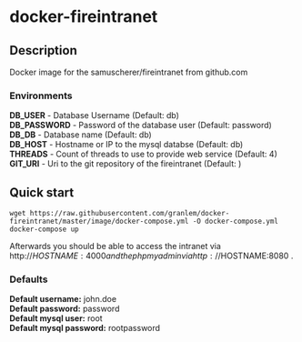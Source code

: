 # docker-fireintranet
## Description
Docker image for the samuscherer/fireintranet from github.com

### Environments
**DB_USER** - Database Username (Default: db) <br />
**DB_PASSWORD** - Password of the database user (Default: password)<br />
**DB_DB** - Database name (Default: db)<br />
**DB_HOST** - Hostname or IP to the mysql databse (Default: db) <br />
**THREADS** - Count of threads to use to provide web service (Default: 4) <br />
**GIT_URI** - Uri to the git repository of the fireintranet (Default: )

## Quick start
```
wget https://raw.githubusercontent.com/granlem/docker-fireintranet/master/image/docker-compose.yml -O docker-compose.yml
docker-compose up
```
Afterwards you should be able to access the intranet via http://$HOSTNAME:4000 and the phpmyadmin via http://$HOSTNAME:8080 .<br />
### Defaults
**Default username:** john.doe<br />
**Default password:** password<br />
**Default mysql user:** root<br />
**Default mysql password:** rootpassword
